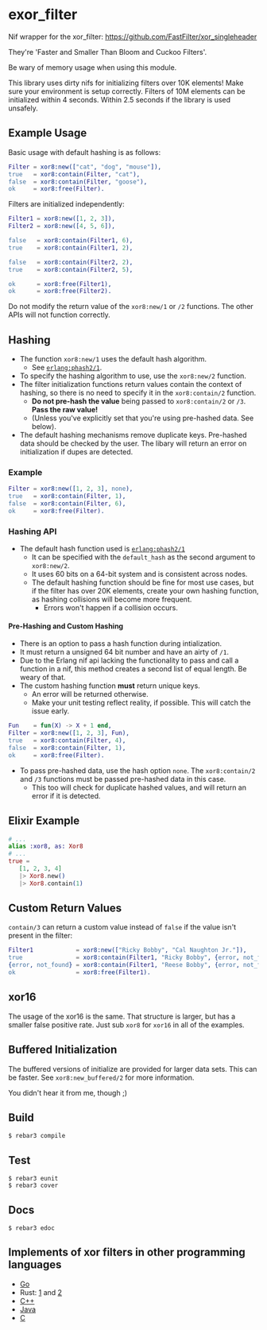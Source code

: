 exor_filter
=====

Nif wrapper for the xor_filter: https://github.com/FastFilter/xor_singleheader

They're 'Faster and Smaller Than Bloom and Cuckoo Filters'.

Be wary of memory usage when using this module.

This library uses dirty nifs for initializing filters over 10K elements!  Make sure your environment is setup correctly.  Filters of 10M elements can be initialized within 4 seconds.  Within 2.5 seconds if the library is used unsafely.

## Example Usage
Basic usage with default hashing is as follows:
```erlang
Filter = xor8:new(["cat", "dog", "mouse"]),
true   = xor8:contain(Filter, "cat"),
false  = xor8:contain(Filter, "goose"),
ok     = xor8:free(Filter).
```

Filters are initialized independently:
```erlang
Filter1 = xor8:new([1, 2, 3]),
Filter2 = xor8:new([4, 5, 6]),

false   = xor8:contain(Filter1, 6),
true    = xor8:contain(Filter1, 2),

false   = xor8:contain(Filter2, 2),
true    = xor8:contain(Filter2, 5),

ok      = xor8:free(Filter1),
ok      = xor8:free(Filter2).
```

Do not modify the return value of the `xor8:new/1` or `/2` functions.  The other APIs will not function correctly.

## Hashing
* The function `xor8:new/1` uses the default hash algorithm.
    * See [`erlang:phash2/1`](http://erlang.org/doc/man/erlang.html#phash2-1).
* To specify the hashing algorithm to use, use the `xor8:new/2` function.
* The filter initialization functions return values contain the context of hashing, so there is no need to specify it in the `xor8:contain/2` function.
    * **Do not pre-hash the value** being passed to `xor8:contain/2` or `/3`.  **Pass the raw value!**
    *  (Unless you've explicitly set that you're using pre-hashed data.  See below).
* The default hashing mechanisms remove duplicate keys.  Pre-hashed data should be checked by the user.  The libary will return an error on initialization if dupes are detected.
### Example
```erlang
Filter = xor8:new([1, 2, 3], none),
true   = xor8:contain(Filter, 1),
false  = xor8:contain(Filter, 6),
ok     = xor8:free(Filter).
```

### Hashing API
* The default hash function used is [`erlang:phash2/1`](http://erlang.org/doc/man/erlang.html#phash2-1)
    * It can be specified with the `default_hash` as the second argument to `xor8:new/2`.
    * It uses 60 bits on a 64-bit system and is consistent across nodes.
    * The default hashing function should be fine for most use cases, but if the filter has over 20K elements, create your own hashing function, as hashing collisions will become more frequent.
        * Errors won't happen if a collision occurs.

#### Pre-Hashing and Custom Hashing
*  There is an option to pass a hash function during intialization.
*  It must return a unsigned 64 bit number and have an airty of `/1`.
*  Due to the Erlang nif api lacking the functionality to pass and call a function in a nif, this method creates a second list of equal length.  Be weary of that.
*  The custom hashing function **must** return unique keys.
    * An error will be returned otherwise.
    * Make your unit testing reflect reality, if possible.  This will catch the issue early.
```erlang
Fun    = fun(X) -> X + 1 end,
Filter = xor8:new([1, 2, 3], Fun),
true   = xor8:contain(Filter, 4),
false  = xor8:contain(Filter, 1),
ok     = xor8:free(Filter).
```

* To pass pre-hashed data, use the hash option `none`.  The `xor8:contain/2` and `/3` functions must be passed pre-hashed data in this case.
    * This too will check for duplicate hashed values, and will return an error if it is detected.

## Elixir Example
```elixir
# ...
alias :xor8, as: Xor8
# ...
true =
   [1, 2, 3, 4]
   |> Xor8.new()
   |> Xor8.contain(1)

```

## Custom Return Values
`contain/3` can return a custom value instead of `false` if the value isn't present in the filter:
```erlang
Filter1            = xor8:new(["Ricky Bobby", "Cal Naughton Jr."]),
true               = xor8:contain(Filter1, "Ricky Bobby", {error, not_found}),
{error, not_found} = xor8:contain(Filter1, "Reese Bobby", {error, not_found}),
ok                 = xor8:free(Filter1).
```

## xor16
The usage of the xor16 is the same.  That structure is larger, but has a smaller false positive rate.  Just sub `xor8` for `xor16` in all of the examples.

## Buffered Initialization
The buffered versions of initialize are provided for larger data sets.  This can be faster.  See `xor8:new_buffered/2` for more information.

You didn't hear it from me, though ;)

Build
-----

    $ rebar3 compile

Test
-----

    $ rebar3 eunit
    $ rebar3 cover

Docs
-----

    $ rebar3 edoc

## Implements of xor filters in other programming languages
* [Go](https://github.com/FastFilter/xor_filter)
* Rust: [1](https://github.com/bnclabs/xorfilter) and [2](https://github.com/codri/xorfilter-rs)
* [C++](https://github.com/FastFilter/fastfilter_cpp)
* [Java](https://github.com/FastFilter/fastfilter_java)
* [C](https://github.com/FastFilter/xor_singleheader)
